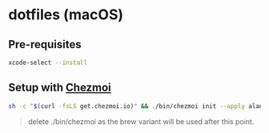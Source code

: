 # dotfiles (macOS)

## Pre-requisites

```sh
xcode-select --install
```

## Setup with [Chezmoi](https://chezmoi.io/)

```sh
sh -c "$(curl -fsLS get.chezmoi.io)" && ./bin/chezmoi init --apply alankritjoshi
```

> delete ./bin/chezmoi as the brew variant will be used after this point.
